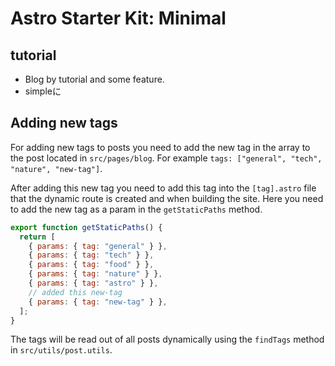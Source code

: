 # Astro Starter Kit: Minimal

## tutorial
- Blog by tutorial and some feature.
- simpleに


## Adding new tags

For adding new tags to posts you need to add the new tag in the array to the post located in `src/pages/blog`. For example `tags: ["general", "tech", "nature", "new-tag"]`.

After adding this new tag you need to add this tag into the `[tag].astro` file that the dynamic route is created and when building the site. Here you need to add the new tag as a param in the `getStaticPaths` method.

```javascript
export function getStaticPaths() {
  return [
    { params: { tag: "general" } },
    { params: { tag: "tech" } },
    { params: { tag: "food" } },
    { params: { tag: "nature" } },
    { params: { tag: "astro" } },
    // added this new-tag
    { params: { tag: "new-tag" } },
  ];
}
```

The tags will be read out of all posts dynamically using the `findTags` method in `src/utils/post.utils`.